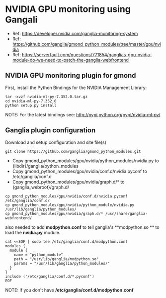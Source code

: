 # NVIDIA GPU monitoring using Gangali
- Ref: https://developer.nvidia.com/ganglia-monitoring-system
- Ref: https://github.com/ganglia/gmond_python_modules/tree/master/gpu/nvidia
- Ref: https://serverfault.com/questions/771854/ganglias-gpu-nvidia-module-do-we-need-to-patch-the-ganglia-webfrontend

## NVIDIA GPU monitoring plugin for gmond
First, install the Python Bindings for the NVIDIA Management Library:
````
tar -xvzf nvidia-ml-py-7.352.0.tar.gz
cd nvidia-ml-py-7.352.0
python setup.py install
````
NOTE: For the latest bindings see: http://pypi.python.org/pypi/nvidia-ml-py/

## Ganglia plugin configuration
Download and setup configuration and site file(s)
````
git clone https://github.com/ganglia/gmond_python_modules.git
````
- Copy gmond_python_modules/gpu/nvidia/python_modules/nvidia.py to {libdir}/ganglia/python_modules
- Copy gmond_python_modules/gpu/nvidia/conf.d/nvidia.pyconf to /etc/ganglia/conf.d
- Copy gmond_python_modules/gpu/nvidia/graph.d/* to {ganglia_webroot}/graph.d/

````
cp gmond_python_modules/gpu/nvidia/conf.d/nvidia.pyconf /etc/ganglia/conf.d/
cp gmond_python_modules/gpu/nvidia/python_module/nvidia.py /usr/lib/ganglia/python_modules/
cp gmond_python_modules/gpu/nvidia/graph.d/* /usr/share/ganglia-webfrontend/
````

also needed to add **modpython.conf** to tell ganglia's **modpython.so ** to load the **nvidia.py** module.

````
cat <<EOF | sudo tee /etc/ganglia/conf.d/modpython.conf
modules {
  module {
    name = "python_module"
    path = "/usr/lib/ganglia/modpython.so"
    params = "/usr/lib/ganglia/python_modules/"
  }
}
include ('/etc/ganglia/conf.d/*.pyconf')
EOF
````
NOTE: If you don't have **/etc/ganglia/conf.d/modpython.conf**
